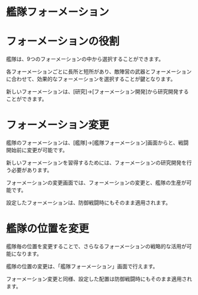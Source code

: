 # 艦隊フォーメーション

# フォーメーションの役割
艦隊は、9つのフォーメーションの中から選択することができます。

各フォーメーションごとに長所と短所があり、敵陣営の武器とフォーメーションに合わせて、効果的なフォーメーションを選択することが鍵となります。

新しいフォーメーションは、[研究]→[フォーメーション開発]から研究開発することができます。

# フォーメーション変更

艦隊のフォーメーションは、[艦隊]→[艦隊フォーメーション]画面からと、戦闘開始前に変更が可能です。

新しいフォーメーションを習得するためには、フォーメーションの研究開発を行う必要があります。

フォーメーションの変更画面では、フォーメーションの変更と、艦隊の生産が可能です。

設定したフォーメーションは、防御戦闘時にもそのまま適用されます。

# 艦隊の位置を変更

艦隊毎の位置を変更することで、さらなるフォーメーションの戦略的な活用が可能になります。

艦隊の位置の変更は、「艦隊フォーメーション」画面で行えます。

フォーメーション変更と同様、設定した配置は防御戦闘時にもそのまま適用されます。